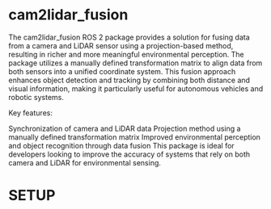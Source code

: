 # cam2lidar_fusion
The cam2lidar_fusion ROS 2 package provides a solution for fusing data from a camera and LiDAR sensor using a projection-based method, resulting in richer and more meaningful environmental perception. The package utilizes a manually defined transformation matrix to align data from both sensors into a unified coordinate system. This fusion approach enhances object detection and tracking by combining both distance and visual information, making it particularly useful for autonomous vehicles and robotic systems.

Key features:

Synchronization of camera and LiDAR data
Projection method using a manually defined transformation matrix
Improved environmental perception and object recognition through data fusion
This package is ideal for developers looking to improve the accuracy of systems that rely on both camera and LiDAR for environmental sensing.

# SETUP

